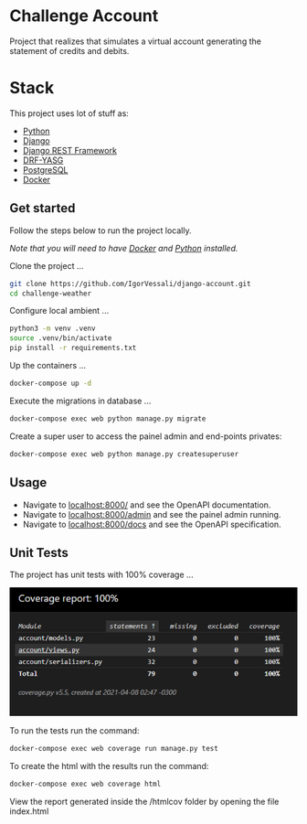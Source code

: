 # Challenge Account

Project that realizes that simulates a virtual account generating the statement of credits and debits.


# Stack

This project uses lot of stuff as:

- [Python](https://www.python.org/downloads/)
- [Django](https://www.djangoproject.com/)
- [Django REST Framework](https://www.django-rest-framework.org/#installation)
- [DRF-YASG](https://github.com/axnsan12/drf-yasg)
- [PostgreSQL](https://www.postgresql.org/download/)
- [Docker](https://docs.docker.com/get-docker/)



## Get started

Follow the steps below to run the project locally.

*Note that you will need to have [Docker](https://docs.docker.com/get-docker/) and [Python](https://www.python.org/downloads/) installed.*

Clone the project ...

```bash
git clone https://github.com/IgorVessali/django-account.git
cd challenge-weather
```

Configure local ambient ...

```bash
python3 -m venv .venv
source .venv/bin/activate
pip install -r requirements.txt 
```

Up the containers ...

```bash
docker-compose up -d 
```

Execute the migrations in database ...

```bash
docker-compose exec web python manage.py migrate 
```

Create a super user to access the painel admin and end-points privates:

```bash
docker-compose exec web python manage.py createsuperuser
```


## Usage

- Navigate to [localhost:8000/](http://127.0.0.1:8000/) and see the OpenAPI documentation.
- Navigate to [localhost:8000/admin](http://127.0.0.1:8000/admin) and see the painel admin running.
- Navigate to [localhost:8000/docs](http://127.0.0.1:8000/docs) and see the OpenAPI specification.



## Unit Tests

The project has unit tests with 100% coverage ...

![coverage image](https://github.com/IgorVessali/django-account/blob/main/img/coverage.png)



To run the tests run the command:

```bash
docker-compose exec web coverage run manage.py test   
```

To create the html with the results run the command:

```bash
docker-compose exec web coverage html   
```
View the report generated inside the /htmlcov folder by opening the file index.html
